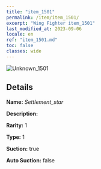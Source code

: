 ```yaml
---
title: "item_1501"
permalink: /item/item_1501/
excerpt: "Wing Fighter item_1501"
last_modified_at: 2023-09-06
locale: en
ref: "item_1501.md"
toc: false
classes: wide
---
```



 ![Unknown_1501](/images/item/Settlement_star_p.png)



## Details

 **Name:** *Settlement_star* 

 **Description:** 

 **Rarity:** 1 

 **Type:** 1 

 **Suction:** true 

 **Auto Suction:** false 


